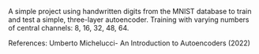 A simple project using handwritten digits from the MNIST database to train and test a simple, three-layer autoencoder. Training with varying numbers of central channels: 8, 16, 32, 48, 64.

References:
Umberto Michelucci- An Introduction to Autoencoders (2022)
